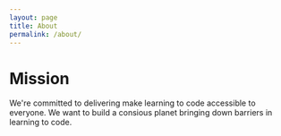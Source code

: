 ```yaml
---
layout: page
title: About
permalink: /about/
---
```


# Mission

We're committed to delivering make learning to code accessible to everyone. We want to build a consious planet bringing down barriers in learning to code.

